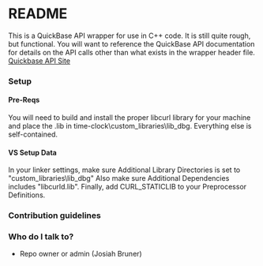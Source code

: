 # README #

This is a QuickBase API wrapper for use in C++ code. It is still quite rough, but functional. You will want to reference the QuickBase API documentation for details on the API calls other than what exists in the wrapper header file. [Quickbase API Site](http://www.quickbase.com/api-guide/index.html)

### Setup ###

#### Pre-Reqs ####

You will need to build and install the proper libcurl library for your machine and place the .lib in time-clock\custom_libraries\lib_dbg. Everything else is self-contained.

#### VS Setup Data ####
In your linker settings, make sure Additional Library Directories is set to "custom_libraries\lib_dbg"
Also make sure Additional Dependencies includes "libcurld.lib".
Finally, add CURL_STATICLIB to your Preprocessor Definitions.

### Contribution guidelines ###


### Who do I talk to? ###

* Repo owner or admin (Josiah Bruner)